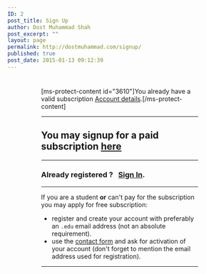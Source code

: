 ```yaml
---
ID: 2
post_title: Sign Up
author: Dost Muhammad Shah
post_excerpt: ""
layout: page
permalink: http://dostmuhammad.com/signup/
published: true
post_date: 2015-01-13 09:12:39
---
```

<div class="centered" style="margin: auto; width: 70%; padding: 10px;">

[ms-protect-content id="3610"]You already have a valid subscription <a href="http://dostmuhammad.com/account/">Account details</a>.[/ms-protect-content]

<hr />

<h2 id="home-slogan">You may signup for a paid subscription <a id="colored_link" href="http://dostmuhammad.com/memberships/">here</a></h2>

<hr />

<h3>Already registered ?   <a href="http://dostmuhammad.com/account/">Sign In</a>.</h3>

<hr />

If you are a student <strong>or</strong> can't pay for the subscription you may apply for free subscription:
<ul>
 	<li>register and create your account with preferably an <code>.edu</code> email address (not an absolute requirement).</li>
 	<li>use the <a href="http://dostmuhammad.com/contact/">contact form</a> and ask for activation of your account (don't forget to mention the email address used for registration).</li>
</ul>

<hr />

&nbsp;

</div>